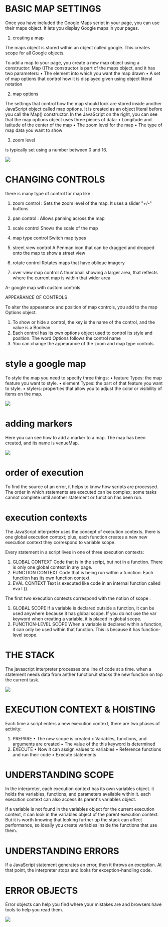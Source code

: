 # BASIC MAP SETTINGS

Once you have included the Google Maps script in your page, you can use their maps object. It lets you display Google maps in your pages.

1. creating a map

The maps object is stored within an object called google. This creates scope for all Google objects.

To add a map to your page, you create a new map object using a constructor: Map ()The constructor is
part of the maps object, and it has two parameters:
• The element into which you want the map drawn
• A set of map options that control how it is displayed given using object literal notation

2. map options

The settings that control how the map should look are stored inside another JavaScript object called map options. It is created as an object literal before
you call the Map() constructor.
 In the JavaScript on the right, you can see that the map options object uses three pieces of data:
• Longitude and latitude of the center of the map
• The zoom level for the map
• The type of map data you want to show

3. zoom level

is typically set using a number between 0 and 16.

<img src="IMAGE/201/map.jpg">

# CHANGING CONTROLS

there is many type of control for map like :

1. zoom control :
Sets the zoom level of the map. It uses a slider "+/-" buttons

2. pan control :
Allows panning across the map

3. scale control
Shows the scale of the map

4. map type control
Switch map types

5. street view control
A Penman icon that can be dragged and dropped onto the map to show a street view

6. rotate control
Rotates maps that have oblique imagery

7. over view map control
A thumbnail showing a larger area, that reflects where the current map is within that wider area

A- google map with custom controls

APPEARANCE OF CONTROLS

To alter the appearance and position of map controls, you add to the map Options object.
1. To show or hide a control, the key is the name of the control, and the value is a Boolean
2. Each control has its own options object used to control its style and position. The word Options follows the control name
3. You can change the appearance of the zoom and map type controls.

# style a google map

To style the map you need to specify three things:
• feature Types: the map feature you want to style.
• element Types: the part of that feature you want to style.
• stylers: properties that allow you to adjust the color or visibility of items on the map.

<img src="IMAGE/201/map1.jpg">

# adding markers

Here you can see how to add a marker to a map. The map has been created, and its name is venueMap.

<img src="IMAGE/201/map2.jpg">

# order of execution

To find the source of an error, it helps to know how scripts are processed. The order in which statements are executed can be complex; some tasks cannot complete until another statement or function has been run.

# execution contexts

The JavaScript interpreter uses the concept of execution contexts. there is one global execution context; plus, each function creates a new new execution context they correspond to variable scope.

Every statement in a script lives in one of three execution contexts:
1. GLOBAL CONTEXT
Code that is in the script, but not in a function.
There is only one global context in any page.
2. FUNCTION CONTEXT
Code that is being run within a function.
Each function has its own function context.
3. EVAL CONTEXT
Text is executed like code in an internal function
called eva l {).

The first two execution contexts correspond with the notion of scope :
1. GLOBAL SCOPE
If a variable is declared outside a function, it can be used anywhere because it has global scope.
If you do not use the var keyword when creating a variable, it is placed in global scope.
2. FUNCTION-LEVEL SCOPE
When a variable is declared within a function, it can only be used within that function. This is because it has function-level scope.

# THE STACK

The javascript interpreter processes one line of code at a time. when a statement needs data from anther function.it stacks the new function on top the current task.

<img src="IMAGE/201/map3.jpg">

# EXECUTION CONTEXT & HOISTING

Each time a script enters a new execution context, there are two phases of activity:
1. PREPARE
• The new scope is created
• Variables, functions, and arguments are created
• The value of the this keyword is determined
2. EXECUTE
• Now it can assign values to variables
• Reference functions and run their code
• Execute statements

# UNDERSTANDING SCOPE

In the interpreter, each execution context has its own variables object. it holds the variables, functions, and parameters available within it. each execution context can also access its parent's variables object.

If a variable is not found in the variables object for the current execution context, it can look in the variables object of the parent execution context. But it is worth knowing that looking further up the stack can affect performance, so ideally you create variables inside the functions that use them.

# UNDERSTANDING ERRORS
If a JavaScript statement generates an error, then it throws an exception.
At that point, the interpreter stops and looks for exception-handling code.

# ERROR OBJECTS
Error objects can help you find where your mistakes are and browsers have tools to help you read them.

<img src="IMAGE/201/map4.jpg">